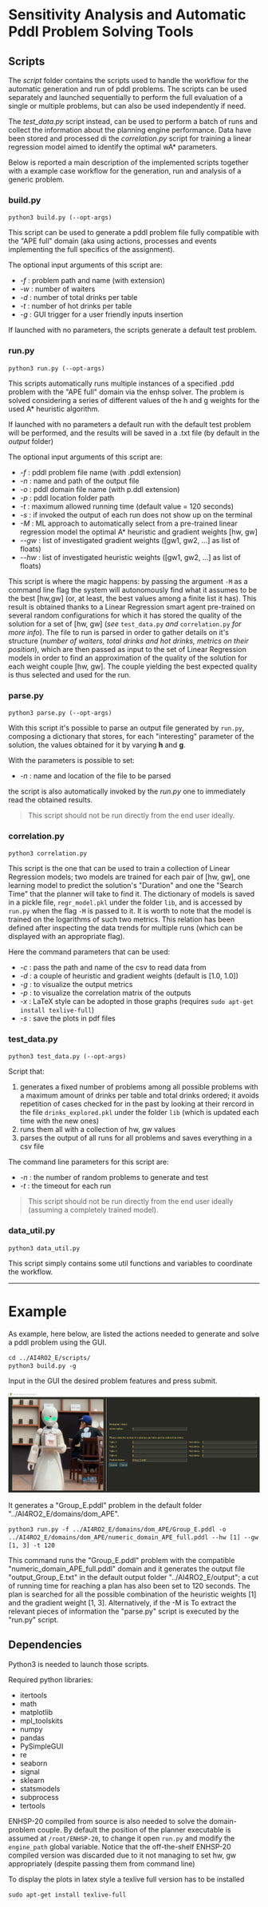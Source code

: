 # Sensitivity Analysis and Automatic Pddl Problem Solving Tools

## Scripts

The *script* folder contains the scripts used to handle the workflow for the automatic generation and run of pddl problems.
The scripts can be used separately and launched sequentially to perform the full evaluation of a single or multiple problems,
but can also be used independently if need.

The *test_data.py* script instead, can be used to perform a batch of runs and collect the information about the planning engine performance.
Data have been stored and processed di the *correlation.py* script for training a linear regression model aimed to identify the optimal wA* parameters.

Below is reported a main description of the implemented scripts together with a example case workflow for the generation, run and analysis of a generic problem.

### build.py

```
python3 build.py (--opt-args)
```
This script can be used to generate a pddl problem file fully compatible with the "APE full" domain
(aka using actions, processes and events implementing the full specifics of the assignment).

The optional input arguments of this script are:
- *-f* : problem path and name (with extension)     
- *-w* : number of waiters                
- *-d* : number of total drinks per table
- *-t* : number of hot drinks per table
- *-g* : GUI trigger for a user friendly inputs insertion

If launched with no parameters, the scripts generate a default test problem.

### run.py

```
python3 run.py (--opt-args)
```
This scripts automatically runs multiple instances of a specified .pdd problem with the
"APE full" domain via the enhsp solver.
The problem is solved considering a series of different values of the h and g weights
for the used A* heuristic algorithm.

If launched with no parameters a default run with the default test problem will be performed, and the results
will be saved in a .txt file (by default in the _output_ folder)

The optional input arguments of this script are:
- *-f* : pddl problem file name (with .pddl extension)
- *-n* : name and path of the output file
- *-o* : pddl domain file name (with p.ddl extension)
- *-p* : pddl location folder path
- *-t* : maximum allowed running time (default value = 120 seconds)
- *-s* : if invoked the output of each run does not show up on the terminal
- *-M* : ML approach to automatically select from a pre-trained linear regression model the optimal A* heuristic and gradient weights [hw, gw]
- *--gw* : list of investigated gradient weights ([gw1, gw2, ...] as list of floats)
- *--hw* : list of investigated heuristic weights ([gw1, gw2, ...] as list of floats)

This script is where the magic happens: by passing the argument `-M` as a command line flag the system will autonomously find what it
assumes to be the best [hw,gw] (or, at least, the best values among a finite list it has).
This result is obtained thanks to a Linear Regression smart agent pre-trained on several random configurations for which it has stored the quality of the solution
for a set of [hw, gw] (_see_ `test_data.py` _and_ `correlation.py` _for more info_).
The file to run is parsed in order to gather details on it's structure (_number of waiters, total drinks and hot drinks, metrics on their position_), which are then passed as input to the set of Linear Regression models in order to find an approximation of the quality of the solution for each weight couple [hw, gw]. The couple yielding the best expected quality is thus selected and used for the run.

### parse.py

```
python3 parse.py (--opt-args)
```
With this script it's possible to parse an output file generated by `run.py`, composing a dictionary that
stores, for each "interesting" parameter of the solution, the values obtained for it by varying **h** and **g**.

With the parameters is possible to set:
- *-n* : name and location of the file to be parsed

the script is also automatically invoked by the *run.py* one to immediately read the obtained results.

> This script should not be run directly from the end user ideally.

### correlation.py

```
python3 correlation.py
```
This script is the one that can be used to train a collection of Linear Regression models; two models are trained for each pair of [hw, gw], one learning model to predict the solution's "Duration" and one the "Search Time" that the planner will take to find it.
The dictionary of models is saved in a pickle file, `regr_model.pkl` under the folder `lib`, and is accessed by `run.py` when the flag `-M` is passed to it.
It is worth to note that the model is trained on the logarithms of such two metrics. This relation has been defined after inspecting the data trends for multiple runs (which can be displayed with an appropriate flag).

Here the command parameters that can be used:
- *-c* : pass the path and name of the csv to read data from
- *-d* : a couple of heuristic and gradient weights (default is [1.0, 1.0])
- *-g* : to visualize the output metrics
- *-p* : to visualize the correlation matrix of the outputs
- *-x* : LaTeX style can be adopted in those graphs (requires `sudo apt-get install texlive-full`)
- *-s* : save the plots in pdf files
 
### test_data.py

```
python3 test_data.py (--opt-args)
```

Script that:
1. generates a fixed number of problems among all possible problems with a maximum amount of drinks per table and total drinks ordered; it avoids repetition of cases checked for in the past by looking at their rercord in the file `drinks_explored.pkl` under the folder `lib` (which is updated each time with the new ones)
2. runs them all with a collection of hw, gw values
3. parses the output of all runs for all problems and saves everything in a csv file

The command line parameters for this script are:
- *-n* : the number of random problems to generate and test
- *-t* : the timeout for each run

> This script should not be run directly from the end user ideally (assuming a completely trained model).

### data_util.py

```
python3 data_util.py
```

This script simply contains some util functions and variables to coordinate the workflow.

---

# Example

As example, here below, are listed the actions needed to generate and solve a pddl problem using the GUI.

```
cd ../AI4RO2_E/scripts/
python3 build.py -g
```
Input in the GUI the desired problem features and press submit.

![Image](..//script/Group_E.png?raw=true)

It generates a "Group_E.pddl" problem in the default folder "../AI4RO2_E/domains/dom_APE".

```
python3 run.py -f ../AI4RO2_E/domains/dom_APE/Group_E.pddl -o ../AI4RO2_E/domains/dom_APE/numeric_domain_APE_full.pddl --hw [1] --gw [1, 3] -t 120
```
This command runs the "Group_E.pddl" problem with the compatible "numeric_domain_APE_full.pddl" domain and it generates the output file "output_Group_E.txt" in the 
default output folder "../AI4RO2_E/output"; a cut of running time for reaching a plan has also been set to 120 seconds.
The plan is searched for all the possible combination of the heuristic weights [1] and the gradient weight [1, 3].
Alternatively, if the -M is
To extract the relevant pieces of information the "parse.py" script is executed by the "run.py" script.
 
## Dependencies

Python3 is needed to launch those scripts.

Required python libraries:
 
  - itertools
  - math
  - matplotlib
  - mpl_toolskits
  - numpy
  - pandas
  - PySimpleGUI
  - re
  - seaborn
  - signal
  - sklearn 
  - statsmodels
  - subprocess
  - tertools

ENHSP-20 compiled from source is also needed to solve the domain-problem couple. By default the position of the planner executable
is assumed at `/root/ENHSP-20`, to change it open `run.py` and modify the `engine_path` global variable.
Notice that the off-the-shelf ENHSP-20 compiled version was discarded due to it not managing to set hw, gw appropriately (despite passing them from command line)

To display the plots in latex style a texlive full version has to be installed
```
sudo apt-get install texlive-full
```

